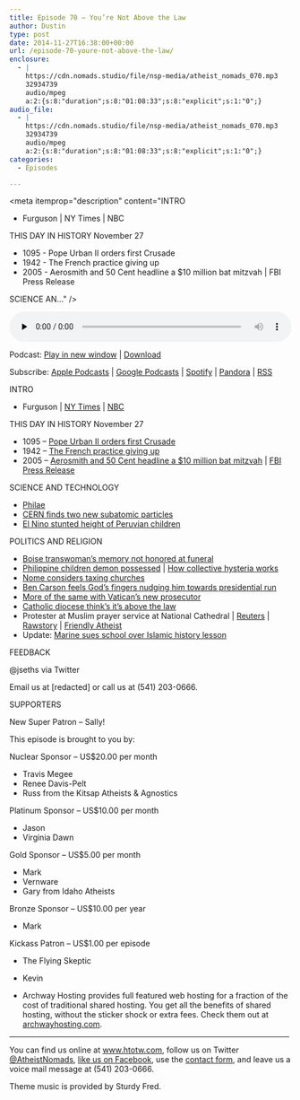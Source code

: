 ```yaml
---
title: Episode 70 – You’re Not Above the Law
author: Dustin
type: post
date: 2014-11-27T16:38:00+00:00
url: /episode-70-youre-not-above-the-law/
enclosure:
  - |
    https://cdn.nomads.studio/file/nsp-media/atheist_nomads_070.mp3
    32934739
    audio/mpeg
    a:2:{s:8:"duration";s:8:"01:08:33";s:8:"explicit";s:1:"0";}
audio_file:
  - |
    https://cdn.nomads.studio/file/nsp-media/atheist_nomads_070.mp3
    32934739
    audio/mpeg
    a:2:{s:8:"duration";s:8:"01:08:33";s:8:"explicit";s:1:"0";}
categories:
  - Episodes

---
```

<div itemscope itemtype="http://schema.org/AudioObject">
  <meta itemprop="name" content="Episode 70 &#8211; You&#8217;re Not Above the Law" />
  
  <meta itemprop="uploadDate" content="2014-11-27T09:38:00-07:00" />
  
  <meta itemprop="encodingFormat" content="audio/mpeg" />
  
  <meta itemprop="duration" content="PT1H08M33S" />
  
  <meta itemprop="description" content="INTRO

* Furguson | NY Times | NBC

THIS DAY IN HISTORY November 27

* 1095 - Pope Urban II orders first Crusade
* 1942 - The French practice giving up
* 2005 - Aerosmith and 50 Cent headline a $10 million bat mitzvah |  FBI Press Release

SCIENCE AN..." />
  
  <meta itemprop="contentUrl" content="https://dts.podtrac.com/redirect.mp3/cdn.nomads.studio/file/nsp-media/atheist_nomads_070.mp3" />
  
  <meta itemprop="contentSize" content="31.4" />
  </p> 
  
  <div class="powerpress_player" id="powerpress_player_8325">
    <audio class="wp-audio-shortcode" id="audio-5168-69" preload="none" style="width: 100%;" controls="controls"><source type="audio/mpeg" src="https://dts.podtrac.com/redirect.mp3/cdn.nomads.studio/file/nsp-media/atheist_nomads_070.mp3?_=69" /><a href="https://dts.podtrac.com/redirect.mp3/cdn.nomads.studio/file/nsp-media/atheist_nomads_070.mp3">https://dts.podtrac.com/redirect.mp3/cdn.nomads.studio/file/nsp-media/atheist_nomads_070.mp3</a></audio>
  </div>
</div>

<p class="powerpress_links powerpress_links_mp3">
  Podcast: <a href="https://dts.podtrac.com/redirect.mp3/cdn.nomads.studio/file/nsp-media/atheist_nomads_070.mp3" class="powerpress_link_pinw" target="_blank" title="Play in new window" onclick="return powerpress_pinw('https://htotw.com/?powerpress_pinw=5168-podcast');" rel="nofollow">Play in new window</a> | <a href="https://dts.podtrac.com/redirect.mp3/cdn.nomads.studio/file/nsp-media/atheist_nomads_070.mp3" class="powerpress_link_d" title="Download" rel="nofollow" download="atheist_nomads_070.mp3">Download</a>
</p>

<p class="powerpress_links powerpress_subscribe_links">
  Subscribe: <a href="https://podcasts.apple.com/us/podcast/humanists-take-on-the-world/id530050098?mt=2&ls=1" class="powerpress_link_subscribe powerpress_link_subscribe_itunes" target="_blank" title="Subscribe on Apple Podcasts" rel="nofollow">Apple Podcasts</a> | <a href="https://www.google.com/podcasts?feed=aHR0cDovL2F0aGVpc3Rub21hZHMubGlic3luLmNvbS9yc3M%3D" class="powerpress_link_subscribe powerpress_link_subscribe_googleplay" target="_blank" title="Subscribe on Google Podcasts" rel="nofollow">Google Podcasts</a> | <a href="https://open.spotify.com/show/3LzK2xZGike6Tc1GEMtMbr?si=LieN9SNuTpq96smuaUsH8A" class="powerpress_link_subscribe powerpress_link_subscribe_spotify" target="_blank" title="Subscribe on Spotify" rel="nofollow">Spotify</a> | <a href="https://www.pandora.com/podcast/atheist-nomads/PC:10122?corr=62071012&part=ug" class="powerpress_link_subscribe powerpress_link_subscribe_pandora" target="_blank" title="Subscribe on Pandora" rel="nofollow">Pandora</a> | <a href="https://htotw.com/feed/podcast/" class="powerpress_link_subscribe powerpress_link_subscribe_rss" target="_blank" title="Subscribe via RSS" rel="nofollow">RSS</a>
</p>

INTRO

* Furguson | <a href="http://mobile.nytimes.com/2014/11/26/us/ferguson-grand-jury-weighed-mass-of-evidence-much-of-it-conflicting.html?referrer=" target="_blank" rel="noopener">NY Times</a> | <a href="http://www.nbcnews.com/storyline/michael-brown-shooting/governor-nixon-orders-2-200-national-guard-troops-ferguson-n255931" target="_blank" rel="noopener">NBC</a>

THIS DAY IN HISTORY November 27

* 1095 &#8211; <a href="http://www.history.com/this-day-in-history/pope-urban-ii-orders-first-crusade" target="_blank" rel="noopener">Pope Urban II orders first Crusade</a>  
* 1942 &#8211; <a href="http://www.history.com/this-day-in-history/french-scuttle-their-fleet" target="_blank" rel="noopener">The French practice giving up</a>  
* 2005 &#8211; <a href="http://www.history.com/this-day-in-history/aerosmith-and-50-cent-headline-a-10-million-bar-mitzvah" target="_blank" rel="noopener">Aerosmith and 50 Cent headline a $10 million bat mitzvah</a> |  <a href="http://www.fbi.gov/newyork/press-releases/2013/david-h.-brooks-founder-and-former-chief-executive-officer-of-dhb-industries-inc.-sentenced-to-17-years-in-prison-for-insider-trading-fraud-lying-to-auditors-and-obstruction-of-justice" target="_blank" rel="noopener">FBI Press Release</a>

SCIENCE AND TECHNOLOGY

* <a href="http://m.phys.org/news/2014-11-comet-probe-sniffed-molecules-early.html" target="_blank" rel="noopener">Philae</a>  
* <a href="http://www.forbes.com/sites/bridaineparnell/2014/11/20/cern-scientists-find-two-new-subatomic-particles-predicted-by-the-standard-model/" target="_blank" rel="noopener">CERN finds two new subatomic particles</a>  
* <a href="http://www.newscientist.com/article/dn26608-severe-el-nino-stunted-peruvian-childrens-height.html?cmpid=RSS%7CNSNS%7C2012-GLOBAL%7Conline-news#.VHUa3HXXErQ" target="_blank" rel="noopener">El Nino stunted height of Peruvian children</a>

POLITICS AND RELIGION

* <a href="http://www.idahostatesman.com/2014/11/24/3504770_friends-say-transgender-womans.html?rh=1" target="_blank" rel="noopener">Boise transwoman’s memory not honored at funeral</a>  
* <a href="http://www.sunstar.com.ph/cebu/local-news/2014/11/22/some-students-possessed-377916" target="_blank" rel="noopener">Philippine children demon possessed</a> | <a href="http://science.howstuffworks.com/life/collective-hysteria.htm" target="_blank" rel="noopener">How collective hysteria works</a>  
* <a href="http://www.thenewcivilrightsmovement.com/davidbadash/small_town_may_be_first_in_u_s_to_tax_its_churches" target="_blank" rel="noopener">Nome considers taxing churches</a>  
* <a href="http://www.christianpost.com/news/christian-neurosurgeon-ben-carson-says-i-feel-fingers-of-god-prodding-for-presidential-run-130085/" target="_blank" rel="noopener">Ben Carson feels God’s fingers nudging him towards presidential run</a>  
* <a href="http://www.bostonglobe.com/metro/2014/11/22/vatican-new-top-prosecutor-abusive-priests-implicated-past-failure-stop-notorious-abuser-donald-mcguire/gPaBPJUdvuTy5PSTl1j5sM/story.html" target="_blank" rel="noopener">More of the same with Vatican’s new prosecutor</a>  
* <a href="http://www.thenewcivilrightsmovement.com/davidbadash/catholic_church_says_federal_court_has_no_jurisdiction_over_it_because_religious_freedom" target="_blank" rel="noopener">Catholic diocese think’s it’s above the law</a>  
* Protester at Muslim prayer service at National Cathedral | <a href="http://www.reuters.com/article/2014/11/15/us-usa-muslim-prayer-idUSKCN0IY2JJ20141115" target="_blank" rel="noopener">Reuters</a> |  <a href="http://www.rawstory.com/rs/2014/11/disrupter-of-muslim-prayer-at-national-cathedral-god-and-drudge-sent-me/" target="_blank" rel="noopener">Rawstory</a> | <a href="http://www.patheos.com/blogs/friendlyatheist/2014/05/13/idiotic-woman-flings-slushie-at-anti-gay-protester-risks-three-months-in-jail/" target="_blank" rel="noopener">Friendly Atheist</a>  
* Update: <a href="http://www.rawstory.com/rs/2014/11/angry-dad-doesnt-think-daughter-should-have-to-learn-about-islam-because-he-was-a-marine/" target="_blank" rel="noopener">Marine sues school over Islamic history lesson</a>

FEEDBACK

@jseths via Twitter

Email us at [redacted] or call us at (541) 203-0666.

SUPPORTERS

New Super Patron &#8211; Sally!

This episode is brought to you by:

Nuclear Sponsor &#8211; US$20.00 per month  
* Travis Megee  
* Renee Davis-Pelt  
* Russ from the Kitsap Atheists & Agnostics

Platinum Sponsor – US$10.00 per month  
* Jason  
* Virginia Dawn

Gold Sponsor – US$5.00 per month  
* Mark  
* Vernware  
* Gary from Idaho Atheists

Bronze Sponsor &#8211; US$10.00 per year  
* Mark

Kickass Patron &#8211; US$1.00 per episode  
* The Flying Skeptic  
* Kevin

* Archway Hosting provides full featured web hosting for a fraction of the cost of traditional shared hosting. You get all the benefits of shared hosting, without the sticker shock or extra fees. Check them out at <a href="http://archwayhosting.com/" target="_blank" rel="noopener">archwayhosting.com</a>.

<hr width="500" />

You can find us online at <a href="https://www.htotw.com/" target="_blank" rel="noopener">www.htotw.com</a>, follow us on Twitter <a href="https://twitter.com/AtheistNomads" target="_blank" rel="noopener">@AtheistNomads</a>, <a href="https://htotw.com/facebook" target="_blank" rel="noopener">like us on Facebook</a>, use the [contact form](https://htotw.com/contact), and leave us a voice mail message at (541) 203-0666.

Theme music is provided by Sturdy Fred.